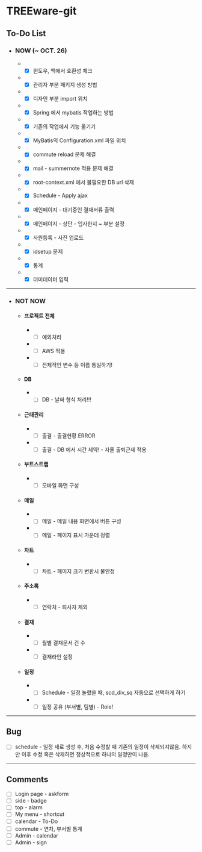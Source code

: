 # TREEware-git


## To-Do List

  - ### NOW (~ OCT. 26)
    - - [x] 윈도우, 맥에서 호환성 체크
    - - [x] 관리자 부분 패키지 생성 방법
    - - [x] 디자인 부분 import 위치
    - - [x] Spring 에서 mybatis 작업하는 방법
    - - [x] 기존의 작업에서 기능 옮기기
    - - [x] MyBatis의 Configuration.xml 파일 위치
    - - [x] commute reload 문제 해결
    - - [x] mail - summernote 적용 문제 해결
    - - [x] root-context.xml 에서 불필요한 DB url 삭제
    - - [x] Schedule - Apply ajax
    - - [x] 메인페이지 - 대기중인 결재서류 출력
    - - [x] 메인페이지 - 상단 - 입사한지 ~ 부분 설정
    - - [x] 사원등록 - 사진 업로드
    - - [x] idsetup 문제
    - - [x] 통계
    - - [x] 더미데이터 입력

---

  - ### NOT NOW

    - #### 프로젝트 전체
      - - [ ] 예외처리
      - - [ ] AWS 적용
      - - [ ] 전체적인 변수 등 이름 통일하기!
    - #### DB
      - - [ ] DB - 날짜 형식 처리!!!
    - #### 근태관리
      - - [ ] 출결 - 출결현황 ERROR
      - - [ ] 출결 - DB 에서 시간 제약! - 자율 출퇴근제 적용
    - #### 부트스트랩
      - - [ ] 모바일 화면 구성
    - #### 메일
      - - [ ] 메일 - 메일 내용 화면에서 버튼 구성
      - - [ ] 메일 - 페이지 표시 가운데 정렬
    - #### 차트
      - - [ ] 차트 - 페이지 크기 변환시 불안정
    - #### 주소록
      - - [ ] 연락처 - 퇴사자 제외
    - #### 결재
      - - [ ] 월별 결재문서 건 수
      - - [ ] 결재라인 설정
    - #### 일정
      - - [ ] Schedule - 일정 눌렀을 때, scd_div_sq 자동으로 선택하게 하기
      - - [ ] 일정 공유 (부서별, 팀별) - Role!

---

## Bug

- [ ] schedule - 일정 새로 생성 후, 처음 수정할 때 기존의 일정이 삭제되지않음. 하지만 이후 수정 혹은 삭제하면 정상적으로 하나의 일정만이 나옴.

---

## Comments

- [ ] Login page - askform
- [ ] side - badge
- [ ] top - alarm
- [ ] My menu - shortcut
- [ ] calendar - To-Do
- [ ] commute - 연차, 부서별 통계
- [ ] Admin - calendar
- [ ] Admin - sign
